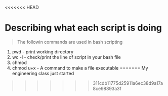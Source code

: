 <<<<<<< HEAD
# Describing what each script is doing

> The followin commands are used in bash scripting
1. pwd - print working directory
2. wc -l - check/print the line of script in your bash file 
3. chmod
4. chmod u+x - A command to make a file executable 
=======
My engineering class just started
>>>>>>> 311cdb11775d25911a6ec38d9a17a8ce98893a3f
